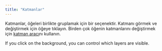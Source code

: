```yaml
---
title: "Katmanlar"
---
```


Katmanlar, öğeleri birlikte gruplamak için bir seçenektir. Katmanı görmek ve değiştirmek için öğeye tıklayın. Birden çok öğenin katmanlarını değiştirmek için [katman aracı](painters/layer.md)nı kullanın.

If you click on the background, you can control which layers are visible.
